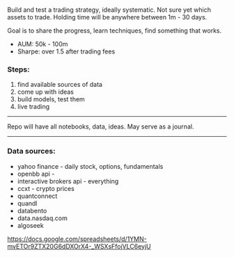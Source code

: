 # 

Build and test a trading strategy, ideally systematic. Not sure yet which assets to trade. Holding time will be anywhere between 1m - 30 days.


Goal is to share the progress, learn techniques, find something that works.

- AUM: 50k - 100m
- Sharpe: over 1.5 after trading fees



### Steps:
1. find available sources of data
2. come up with ideas
3. build models, test them
4. live trading


___


Repo will have all notebooks, data, ideas. May serve as a journal.




---

### Data sources:
- yahoo finance - daily stock, options, fundamentals
- openbb api - 
- interactive brokers api - everything
- ccxt - crypto prices
- quantconnect
- quandl
- databento
- data.nasdaq.com
- algoseek

https://docs.google.com/spreadsheets/d/1YMN-mvETOr9ZTX20G6dDXOrX4-_WSXsFfojVLC6eyjU

